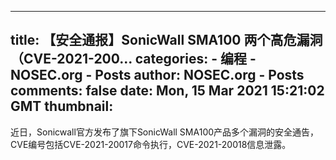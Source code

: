 
---
title: 【安全通报】SonicWall SMA100 两个高危漏洞（CVE-2021-200...
categories: 
    - 编程
    - NOSEC.org - Posts
author: NOSEC.org - Posts
comments: false
date: Mon, 15 Mar 2021 15:21:02 GMT
thumbnail: 
---

<div>   
近日，Sonicwall官方发布了旗下SonicWall SMA100产品多个漏洞的安全通告，CVE编号包括CVE-2021-20017命令执行，CVE-2021-20018信息泄露。  
</div>
            